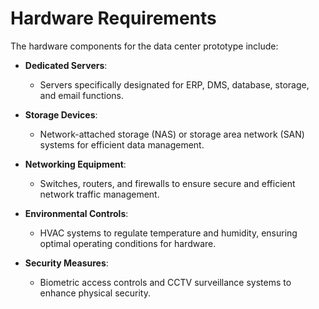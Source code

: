 # Hardware Requirements

The hardware components for the data center prototype include:

- **Dedicated Servers**: 
  - Servers specifically designated for ERP, DMS, database, storage, and email functions.
  
- **Storage Devices**:
  - Network-attached storage (NAS) or storage area network (SAN) systems for efficient data management.
  
- **Networking Equipment**:
  - Switches, routers, and firewalls to ensure secure and efficient network traffic management.
  
- **Environmental Controls**:
  - HVAC systems to regulate temperature and humidity, ensuring optimal operating conditions for hardware.
  
- **Security Measures**:
  - Biometric access controls and CCTV surveillance systems to enhance physical security.
